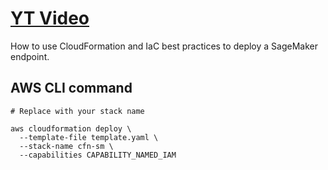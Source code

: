 # [YT Video](https://www.youtube.com/watch?v=rIAQ5BppDpk)
How to use CloudFormation and IaC best practices to deploy a SageMaker endpoint.

## AWS CLI command

```
# Replace with your stack name

aws cloudformation deploy \
  --template-file template.yaml \
  --stack-name cfn-sm \
  --capabilities CAPABILITY_NAMED_IAM
```
